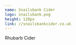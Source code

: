 ```yaml
---
name: Snailsbank Cider
logo: snailsbank.png
height: 120px
link: //snailsbankcider.co.uk
---
```

<ul style="list-style-type:none; margin:0; padding:0;">
  <li>Rhubarb Cider</li>
</ul>

